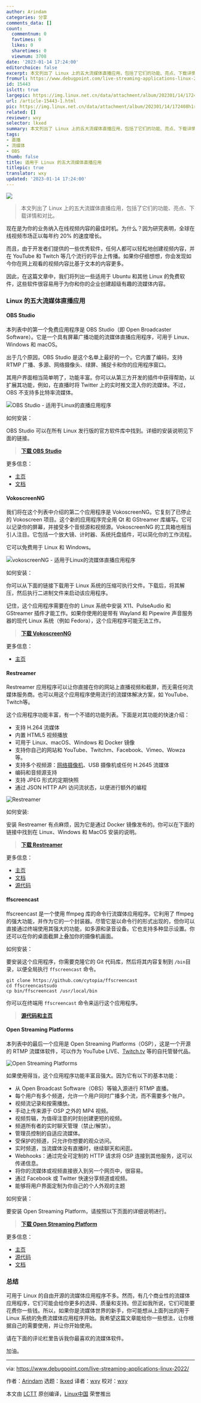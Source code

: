 ```yaml
---
author: Arindam
categories: 分享
comments_data: []
count:
  commentnum: 0
  favtimes: 0
  likes: 0
  sharetimes: 0
  viewnum: 3708
date: '2023-01-14 17:24:00'
editorchoice: false
excerpt: 本文列出了 Linux 上的五大流媒体直播应用，包括了它们的功能、亮点、下载详情和对比。
fromurl: https://www.debugpoint.com/live-streaming-applications-linux-2022/
id: 15443
islctt: true
largepic: https://img.linux.net.cn/data/attachment/album/202301/14/172408h1rpephh9hutsrkd.jpg
url: /article-15443-1.html
pic: https://img.linux.net.cn/data/attachment/album/202301/14/172408h1rpephh9hutsrkd.jpg.thumb.jpg
related: []
reviewer: wxy
selector: lkxed
summary: 本文列出了 Linux 上的五大流媒体直播应用，包括了它们的功能、亮点、下载详情和对比。
tags:
- 直播
- 流媒体
- OBS
thumb: false
title: 适用于 Linux 的五大流媒体直播应用
titlepic: true
translator: wxy
updated: '2023-01-14 17:24:00'
---
```


![](https://img.linux.net.cn/data/attachment/album/202301/14/172408h1rpephh9hutsrkd.jpg)



> 
> 本文列出了 Linux 上的五大流媒体直播应用，包括了它们的功能、亮点、下载详情和对比。
> 
> 
> 


现在是为你的业务纳入在线视频内容的最佳时机。为什么？因为研究表明，全球在线视频市场正以每年约 20% 的速度增长。


而且，由于开发者们提供的一些优秀软件，任何人都可以轻松地创建视频内容，并在 YouTube 和 Twitch 等几个流行的平台上传播。如果你仔细想想，你会发现如今你在网上观看的视频内容比基于文本的内容更多。


因此，在这篇文章中，我们将列出一些适用于 Ubuntu 和其他 Linux 的免费软件，这些软件很容易用于为你和你的企业创建超级有趣的流媒体内容。


### Linux 的五大流媒体直播应用


#### OBS Studio


本列表中的第一个免费应用程序是 OBS Studio（即 Open Broadcaster Software）。它是一个具有屏幕广播功能的流媒体直播应用程序，可用于 Linux、Windows 和 macOS。


出于几个原因，OBS Studio 是这个名单上最好的一个。它内置了编码，支持 RTMP 广播、多源、网络摄像头、绿屏、捕捉卡和你的应用程序窗口。


其用户界面相当简单明了，功能丰富。你可以从第三方开发的插件中获得帮助，以扩展其功能，例如，在直播时将 Twitter 上的实时推文混入你的流媒体。不过，OBS 不支持多比特率流媒体。


![OBS Studio - 适用于Linux的直播应用程序](https://img.linux.net.cn/data/attachment/album/202301/14/172525mleyqwr72euwru3l.jpg)


如何安装：


OBS Studio 可以在所有 Linux 发行版的官方软件库中找到。详细的安装说明见下面的链接。



> 
> **[下载 OBS Studio](https://obsproject.com/wiki/install-instructions#linux)**
> 
> 
> 


更多信息：


* [主页](https://obsproject.com/)
* [文档](https://obsproject.com/wiki/Home)


#### VokoscreenNG


我们将在这个列表中介绍的第二个应用程序是 VokoscreenNG。它复刻了已停止的 Vokoscreen 项目。这个新的应用程序完全用 Qt 和 GStreamer 库编写。它可以记录你的屏幕，并接受多个音频源和视频源。VokoscreenNG 的工具箱也相当引人注目。它包括一个放大镜、计时器、系统托盘插件，可以简化你的工作流程。


它可以免费用于 Linux 和 Windows。


![vokoscreenNG - 适用于Linux的流媒体直播应用程序](https://img.linux.net.cn/data/attachment/album/202301/14/172532z111cqcvg1egrj11.jpg)


如何安装：


你可以从下面的链接下载用于 Linux 系统的压缩可执行文件。下载后，将其解压，然后执行二进制文件来启动该应用程序。


记住，这个应用程序需要在你的 Linux 系统中安装 X11、PulseAudio 和 GStreamer 插件才能工作。如果你使用的是带有 Wayland 和 Pipewire 声音服务器的现代 Linux 系统（例如 Fedora），这个应用程序可能无法工作。



> 
> **[下载 VokoscreenNG](https://linuxecke.volkoh.de/vokoscreen/vokoscreen-download.html)**
> 
> 
> 


更多信息：


* [主页](https://linuxecke.volkoh.de/vokoscreen/vokoscreen.html)


#### Restreamer


Restreamer 应用程序可以让你直接在你的网站上直播视频和截屏，而无需任何流媒体服务商。也可以用这个应用程序使用流行的流媒体解决方案，如 YouTube、Twitch等。


这个应用程序功能丰富，有一个不错的功能列表。下面是对其功能的快速介绍：


* 支持 H.264 流媒体
* 内置 HTML5 视频播放
* 可用于 Linux、macOS、Windows 和 Docker 镜像
* 支持你自己的网站和 YouTube、Twitchm、Facebook、Vimeo、Wowza 等。
* 支持多个视频源：[网络摄像机](https://www.debugpoint.com/2018/08/onvifviewer-internet-camera-viewer-for-linux/)、USB 摄像机或任何 H.2645 流媒体
* 编码和音频源支持
* 支持 JPEG 形式的定期快照
* 通过 JSON HTTP API 访问流状态，以便进行额外的编程


![Restreamer](https://img.linux.net.cn/data/attachment/album/202301/14/172538cj931jtj9o1v1tc9.jpg)


如何安装:


安装 Restreamer 有点麻烦，因为它是通过 Docker 镜像发布的。你可以在下面的链接中找到在 Linux、Windows 和 MacOS 安装的说明。



> 
> **[下载 Restreamer](https://datarhei.github.io/restreamer/docs/installation-index.html)**
> 
> 
> 


更多信息：


* [主页](https://datarhei.github.io/restreamer/)
* [文档](https://datarhei.github.io/restreamer/docs/index.html)
* [源代码](https://github.com/datarhei/restreamer)


#### ffscreencast


ffscreencast 是一个使用 ffmpeg 库的命令行流媒体应用程序。它利用了 ffmpeg 的强大功能，并作为它的一个封装器。尽管它是以命令行的形式出现的，但你可以直接通过终端使用其强大的功能，如多源和录音设备。它也支持多种显示设置。你还可以在你的桌面截屏上叠加你的摄像机画面。


如何安装：


要安装这个应用程序，你需要克隆它的 Git 代码库，然后将其内容复制到 `/bin`目录，以便全局执行 `ffscreencast` 命令。



```
git clone https://github.com/cytopia/ffscreencast
cd ffscreencastsudo
cp bin/ffscreencast /usr/local/bin

```

你可以在终端用 `ffscreencast` 命令来运行这个应用程序。



> 
> **[源代码和主页](https://github.com/cytopia/ffscreencast)**
> 
> 
> 


#### Open Streaming Platforms


本列表中的最后一个应用是 Open Streaming Platforms（OSP），这是一个开源的 RTMP 流媒体软件，可以作为 YouTube LIVE、[Twitch.tv](http://Twitch.tv) 等的自托管替代品。


![Open Streaming Platforms](https://img.linux.net.cn/data/attachment/album/202301/14/172556x9zwcduw313ku9k9.jpg)


如果使用得当，这个应用程序功能丰富且强大。因为它有以下的基本功能：


* 从 Open Broadcast Software（OBS）等输入源进行 RTMP 直播。
* 每个用户有多个频道，允许一个用户同时广播多个流，而不需要多个账户。
* 视频流记录和按需播放。
* 手动上传来源于 OSP 之外的 MP4 视频。
* 视频剪辑，为值得注意的时刻创建更短的视频。
* 频道所有者的实时聊天管理（禁止/解禁）。
* 管理员控制的自适应流媒体。
* 受保护的频道，只允许你想要的观众访问。
* 实时频道，当流媒体没有直播时，继续聊天和闲逛。
* Webhooks：通过完全可定制的 HTTP 请求将 OSP 连接到其他服务，这可以传递信息。
* 将你的流媒体或视频直接嵌入到另一个网页中，很容易。
* 通过 Facebook 或 Twitter 快速分享频道或视频。
* 能够将用户界面定制为你自己的个人外观的主题


如何安装：


要安装 Open Streaming Platform，请按照以下页面的详细说明进行。



> 
> **[下载 Open Streaming Platform](https://wiki.openstreamingplatform.com/Install/Standard)**
> 
> 
> 


更多信息：


* [主页](https://openstreamingplatform.com/)
* [源代码](https://gitlab.com/Deamos/flask-nginx-rtmp-manager)
* [文档](https://wiki.openstreamingplatform.com/)


### 总结


可用于 Linux 的自由开源的流媒体应用程序不多。然而，有几个商业性的流媒体应用程序，它们可能会给你更多的选择、质量和支持。但正如我所说，它们可能要花费你一些钱。所以，如果你是流媒体世界的新手，你可能想从上面列出的用于 Linux 系统的免费流媒体应用程序开始。我希望这篇文章能给你一些想法，让你根据自己的需要使用，并让你开始使用。


请在下面的评论栏里告诉我你最喜欢的流媒体软件。


加油。




---


via: <https://www.debugpoint.com/live-streaming-applications-linux-2022/>


作者：[Arindam](https://www.debugpoint.com/author/admin1/) 选题：[lkxed](https://github.com/lkxed) 译者：[wxy](https://github.com/wxy) 校对：[wxy](https://github.com/wxy)


本文由 [LCTT](https://github.com/LCTT/TranslateProject) 原创编译，[Linux中国](https://linux.cn/) 荣誉推出